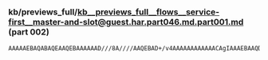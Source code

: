 ### kb/previews_full/kb__previews_full__flows__service-first__master-and-slot@guest.har.part046.md.part001.md (part 002)

```md
AAAAAEBAQABAQEAAQEBAAAAAAD///8A////AAQEBAD+/v4AAAAAAAAAAAACAgIAAAEBAAQDAwADBAQA/v7+AAICAgADAgIAAgM
```

```
